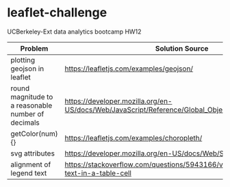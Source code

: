 # leaflet-challenge
UCBerkeley-Ext data analytics bootcamp HW12


Problem|Solution Source
---|---
plotting geojson in leaflet | https://leafletjs.com/examples/geojson/
round magnitude to a reasonable number of decimals | https://developer.mozilla.org/en-US/docs/Web/JavaScript/Reference/Global_Objects/Number/toPrecision
getColor(num){} | https://leafletjs.com/examples/choropleth/
svg attributes | https://developer.mozilla.org/en-US/docs/Web/SVG/Attribute/height
alignment of legend text | https://stackoverflow.com/questions/5943166/vertical-alignment-of-text-in-a-table-cell
